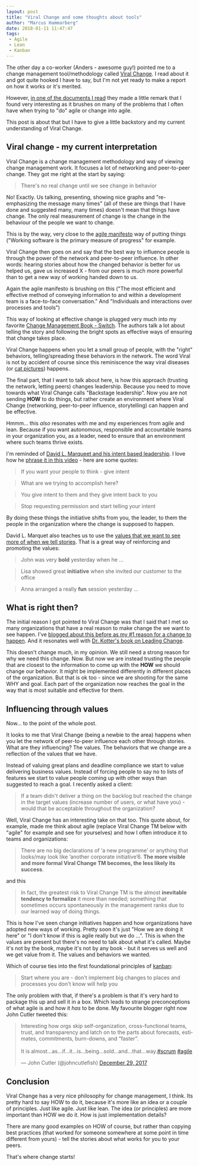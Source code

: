 ```yaml
---
layout: post
title: "Viral Change and some thoughts about tools"
author: "Marcus Hammarberg"
date: 2018-01-11 11:47:47
tags:
 - Agile
 - Lean
 - Kanban
---
```


The other day a co-worker (Anders - awesome guy!) pointed me to a change management tool/methodology called [Viral Change](http://www.viralchange.com/). I read about it and got quite hooked I have to say, but I'm not yet ready to make a report on how it works or it's merited. 

However, [in one of the documents I read](https://viralchange.files.wordpress.com/2010/03/changing-the-way-we-think-about-change-leandro-herrero.pdf) they made a little remark that I found very interesting as it brushes on many of the problems that I often have when trying to "do" agile or change into agile. 

This post is about that but I have to give a little backstory and my current understanding of Viral Change. 

<!-- excerpt-end -->

## Viral change - my current interpretation

Viral Change is a change management methodology and way of viewing change management work. It focuses a lot of networking and peer-to-peer change. They got me right at the start by saying:

> There's no real change until we see change in behavior

No! Exactly. Us talking, presenting, showing nice graphs and "re-emphasizing the message many times" (all of these are things that I have done and suggested many, many times) doesn't mean that things have change. The only real measurement of change is the change in the behaviour of the people we want to change. 

This is by the way, very close to the [agile manifesto](http://agilemanifesto.org/) way of putting things ("Working software is the primary measure of progress" for example.



Viral Change then goes on and say that the best way to influence people is through the power of the network and peer-to-peer influence. In other words: hearing stories about how the changed behavior is better for us helped us, gave us increased X - from our peers is much more powerful than to get a new way of working handed down to us. 

Again the agile manifesto is brushing on this ("The most efficient and effective method of conveying information to and within a development team is a face-to-face conversation." And "Individuals and interactions over processes and tools")

This way of looking at effective change is plugged very much into my favorite [Change Management Book - Switch](http://heathbrothers.com/books/switch/). The authors talk a lot about telling the story and following the bright spots as effective ways of ensuring that change takes place. 

Viral Change happens when you let a small group of people, with the "right" behaviors, telling/spreading these behaviors in the network. The word Viral is not by accident of course since this reminiscence the way viral diseases (or [cat pictures](https://www.buzzfeed.com/expresident/best-cat-pictures)) happens. 



The final part, that I want to talk about here, is how this approach (trusting the network, letting peers) changes leadership. Because you need to move towards what Viral Change calls "Backstage leadership". Now you are not sending **HOW** to do things, but rather create an environment where Viral Change (networking, peer-to-peer influence, storytelling) can happen and be effective. 

Hmmm… this *also* resonates with me and my experiences from agile and lean. Because if you want autonomous, responsible and accountable teams in your organization you, as a leader, need to ensure that an environment where such teams thrive exists. 

I'm reminded of [David L. Marqueet and his intent based leadership](http://www.davidmarquet.com/). I love how he [phrase it in this video](https://youtu.be/OqmdLcyES_Q?t=3m3s) - here are some quotes:

> If you want your people to think - give intent

> What are we trying to accomplish here? 

> You give intent to them and they give intent back to you

> Stop requesting permission and start telling your intent

By doing these things the initiative shifts from you, the leader, to them the people in the organization where the change is supposed to happen. 

David L. Marquet also teaches us to use the [values that we want to see more of when we tell stories](https://youtu.be/MkLhlJyfpsw?t=4m). That is a great way of reinforcing and promoting the values:

> John was very **bold** yesterday when he …

> Lisa showed great **initiative** when she invited our customer to the office

> Anna arranged a really **fun** session yesterday …

## What is right then? 

The initial reason I got pointed to Viral Change was that I said that I met so many organizations that have a real reason to make change the we want to see happen. I've [blogged about this before as my #1 reason for a change to happen](http://www.marcusoft.net/2012/10/agilechangetop51.html). And it resonates well with [Dr. Kotter's book on Leading Change](https://www.amazon.com/Leading-Change-New-Preface-Author/dp/1422186431). 

This doesn't change much, in my opinion. We still need a strong reason for why we need this change. Now. But now we are instead trusting the people that are closest to the information to come up with the **HOW** we should change our behavior. It might be implemented differently in different places of the organization. But that is ok too - since we are shooting for the same WHY and goal. Each part of the organization now reaches the goal in the way that is most suitable and effective for them.  

## Influencing through values

Now… to the point of the whole post.

It looks to me that Viral Change (being a newbie to the area) happens when you let the network of peer-to-peer influence each other through stories. What are they influencing? The values. The behaviors that we change are a reflection of the values that we have. 

Instead of valuing great plans and deadline compliance we start to value delivering business values. Instead of forcing people to say no to lists of features we start to value people coming up with other ways than suggested to reach a goal. I recently asked a client:

> If a team didn't deliver a thing on the backlog but reached the change in the target values (increase number of users, or what have you) - would that be acceptable throughout the organization?



Well, Viral Change has an interesting take on that too.  This quote about, for example, made me think about agile (replace Viral Change TM below with "agile" for example and see for yourselves) and how I often introduce it to teams and organizations:

> There are no big declarations of ‘a new programme’ or anything that looks/may look like ’another corporate initiative’6. **The more visible and more formal Viral Change TM becomes, the less likely its success**.


and this

> In fact, the greatest risk to Viral Change TM is the almost **inevitable tendency to formalize** it more than needed; something that sometimes occurs spontaneously in the management ranks due to our learned way of doing things.

This is how I've seen change initiatives happen and how organizations have adopted new ways of working. Pretty soon it's just "How we are doing it here" or "I don't know if this is agile really but we do …". This is when the values are present but there's no need to talk about what it's called. Maybe it's not by the book, maybe it's not by any book - but it serves us well and we get value from it. The values and behaviors we wanted. 

Which of course ties into the first foundational principles of [kanban](https://www.manning.com/books/kanban-in-action):

> Start where you are - don't implement big changes to places and processes you don't know will help you

The only problem with that, if there's a problem is that it's very hard to package this up and sell it in a box. Which leads to strange preconceptions of what agile is and how it *has* to be done. My favourite blogger right now John Cutler tweeted this:

<blockquote class="twitter-tweet" data-partner="tweetdeck"><p lang="en" dir="ltr">Interesting how orgs skip self-organization, cross-functional teams, trust, and transparency and latch on to the parts about forecasts, estimates, commitments, burn-downs, and “faster”. <br><br>It is almost...as...if...it...is...being...sold...and...that...way.<a href="https://twitter.com/hashtag/scrum?src=hash&amp;ref_src=twsrc%5Etfw">#scrum</a> <a href="https://twitter.com/hashtag/agile?src=hash&amp;ref_src=twsrc%5Etfw">#agile</a></p>&mdash; John Cutler (@johncutlefish) <a href="https://twitter.com/johncutlefish/status/946805413571416064?ref_src=twsrc%5Etfw">December 29, 2017</a></blockquote>
<script async src="https://platform.twitter.com/widgets.js" charset="utf-8"></script>

## Conclusion

Viral Change has a very nice philosophy for change management, I think. Its pretty hard to say HOW to do it, because it's more like an idea or a couple of principles. Just like agile. Just like lean. The idea (or principles) are more important than HOW we do it. How is just implementation details? 

There are many good examples on HOW of course, but rather than copying best practices (that worked for someone somewhere at some point in time different from yours) - tell the stories about what works for you to your peers. 

That's where change starts! 